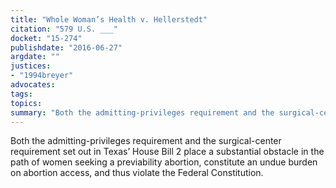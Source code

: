 ```yaml
---
title: "Whole Woman’s Health v. Hellerstedt"
citation: "579 U.S. ___"
docket: "15-274"
publishdate: "2016-06-27"
argdate: ""
justices:
- "1994breyer"
advocates:
tags:
topics:
summary: "Both the admitting-privileges requirement and the surgical-center requirement set out in Texas’ House Bill 2 place a substantial obstacle in the path of women seeking a previability abortion, constitute an undue burden on abortion access, and thus violate the Federal Constitution."
---
```

Both the admitting-privileges requirement and the surgical-center requirement set out in Texas’ House Bill 2 place a substantial obstacle in the path of women seeking a previability abortion, constitute an undue burden on abortion access, and thus violate the Federal Constitution.

